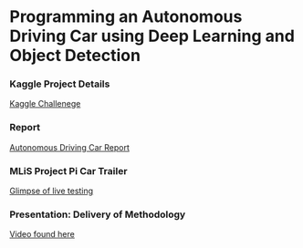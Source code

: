 # Programming an Autonomous Driving Car using Deep Learning and Object Detection

### Kaggle Project Details
[Kaggle Challenege](https://www.kaggle.com/c/machine-learning-in-science-2021)

### Report
[Autonomous Driving Car Report](https://github.com/OJL96/MLP2_CW/files/6710157/MLiSP2.-.Report.pdf)

### MLiS Project Pi Car Trailer
[Glimpse of live testing](https://www.youtube.com/watch?v=rJPKO2eDU6o)

### Presentation: Delivery of Methodology
[Video found here](https://web.microsoftstream.com/video/9c2bc0a1-8020-42a4-b12c-dda15e6eac50)
